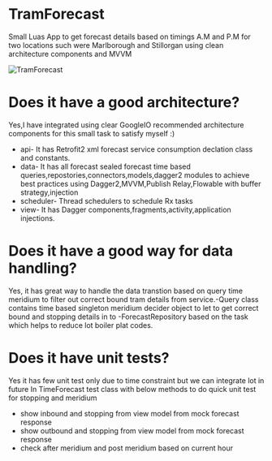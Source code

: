 # TramForecast
Small Luas App to get forecast details based on timings A.M and P.M for two locations such  were Marlborough and Stillorgan using clean architecture components and MVVM  

![TramForecast](https://media.giphy.com/media/MbLg46ANUnauqm1Tz2/giphy.gif)

# Does it have a good architecture?
Yes,I have integrated using clear GoogleIO recommended architecture components for this small task to satisfy myself :)
  * api- It has Retrofit2 xml forecast service consumption declation class and  constants.
  * data- It has all forecast sealed forecast time based queries,repostories,connectors,models,dagger2 modules to achieve best practices using    Dagger2,MVVM,Publish Relay,Flowable with buffer strategy,injection
  * scheduler- Thread schedulers to schedule Rx tasks
  * view- It has Dagger components,fragments,activity,application injections.
  
# Does it have a good way for data handling?
Yes, it has great way to handle the data transtion based on query time meridium to filter out correct bound tram details from service.-Query class
contains time based singleton meridium decider object to let to get correct bound and stopping details in to -ForecastRepository based on the task which helps to reduce lot boiler plat codes.

# Does it have unit tests?
Yes it has few unit test only due to time constraint but we can integrate lot in future
 In TimeForecast test class with below methods to do quick unit test for stopping and meridium
  * show inbound and stopping from view model  from mock forecast response
  * show outbound and stopping from view model  from mock forecast response
  * check after meridium and post meridium based on current hour
    
    
